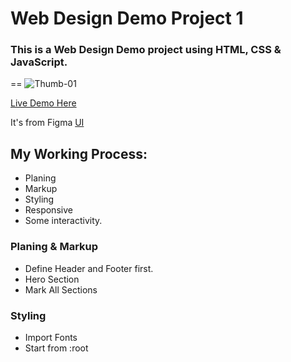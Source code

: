 # Web Design Demo Project 1
### This is a Web Design Demo project using HTML, CSS & JavaScript.
==
![Thumb-01](https://user-images.githubusercontent.com/75246159/151648570-3e0bb63a-f25d-4a06-90d8-b969ab624435.PNG)

[Live Demo Here]('https://modest-poincare-8685c1.netlify.app/')

It's from Figma [UI]('https://www.figma.com/file/eRttu9aYFD4xqccpPi4w5e/')

## My Working Process:
- Planing
- Markup
- Styling
- Responsive
- Some interactivity.

### Planing & Markup
- Define Header and Footer first.
- Hero Section
- Mark All Sections

### Styling
- Import Fonts
- Start from :root

